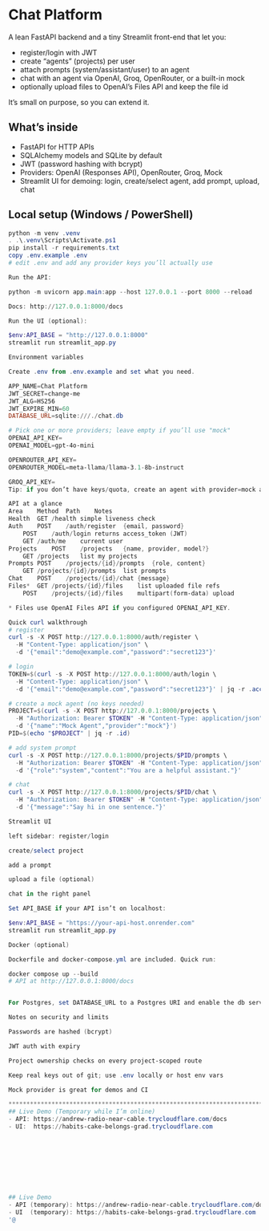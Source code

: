 # Chat Platform

A lean FastAPI backend and a tiny Streamlit front-end that let you:

- register/login with JWT  
- create “agents” (projects) per user  
- attach prompts (system/assistant/user) to an agent  
- chat with an agent via OpenAI, Groq, OpenRouter, or a built-in mock  
- optionally upload files to OpenAI’s Files API and keep the file id  

It’s small on purpose, so you can extend it.

## What’s inside

- FastAPI for HTTP APIs  
- SQLAlchemy models and SQLite by default  
- JWT (password hashing with bcrypt)  
- Providers: OpenAI (Responses API), OpenRouter, Groq, Mock  
- Streamlit UI for demoing: login, create/select agent, add prompt, upload, chat

## Local setup (Windows / PowerShell)

```powershell
python -m venv .venv
. .\.venv\Scripts\Activate.ps1
pip install -r requirements.txt
copy .env.example .env
# edit .env and add any provider keys you’ll actually use

Run the API:

python -m uvicorn app.main:app --host 127.0.0.1 --port 8000 --reload

Docs: http://127.0.0.1:8000/docs

Run the UI (optional):

$env:API_BASE = "http://127.0.0.1:8000"
streamlit run streamlit_app.py

Environment variables

Create .env from .env.example and set what you need.

APP_NAME=Chat Platform
JWT_SECRET=change-me
JWT_ALG=HS256
JWT_EXPIRE_MIN=60
DATABASE_URL=sqlite:///./chat.db

# Pick one or more providers; leave empty if you’ll use "mock"
OPENAI_API_KEY=
OPENAI_MODEL=gpt-4o-mini

OPENROUTER_API_KEY=
OPENROUTER_MODEL=meta-llama/llama-3.1-8b-instruct

GROQ_API_KEY=
Tip: if you don’t have keys/quota, create an agent with provider=mock and the whole flow still works.

API at a glance
Area	Method	Path	Notes
Health	GET	/health	simple liveness check
Auth	POST	/auth/register	{email, password}
	POST	/auth/login	returns access_token (JWT)
	GET	/auth/me	current user
Projects	POST	/projects	{name, provider, model?}
	GET	/projects	list my projects
Prompts	POST	/projects/{id}/prompts	{role, content}
	GET	/projects/{id}/prompts	list prompts
Chat	POST	/projects/{id}/chat	{message}
Files*	GET	/projects/{id}/files	list uploaded file refs
	POST	/projects/{id}/files	multipart(form-data) upload

* Files use OpenAI Files API if you configured OPENAI_API_KEY.

Quick curl walkthrough
# register
curl -s -X POST http://127.0.0.1:8000/auth/register \
  -H "Content-Type: application/json" \
  -d '{"email":"demo@example.com","password":"secret123"}'

# login
TOKEN=$(curl -s -X POST http://127.0.0.1:8000/auth/login \
  -H "Content-Type: application/json" \
  -d '{"email":"demo@example.com","password":"secret123"}' | jq -r .access_token)

# create a mock agent (no keys needed)
PROJECT=$(curl -s -X POST http://127.0.0.1:8000/projects \
  -H "Authorization: Bearer $TOKEN" -H "Content-Type: application/json" \
  -d '{"name":"Mock Agent","provider":"mock"}')
PID=$(echo "$PROJECT" | jq -r .id)

# add system prompt
curl -s -X POST http://127.0.0.1:8000/projects/$PID/prompts \
  -H "Authorization: Bearer $TOKEN" -H "Content-Type: application/json" \
  -d '{"role":"system","content":"You are a helpful assistant."}'

# chat
curl -s -X POST http://127.0.0.1:8000/projects/$PID/chat \
  -H "Authorization: Bearer $TOKEN" -H "Content-Type: application/json" \
  -d '{"message":"Say hi in one sentence."}'

Streamlit UI

left sidebar: register/login

create/select project

add a prompt

upload a file (optional)

chat in the right panel

Set API_BASE if your API isn’t on localhost:

$env:API_BASE = "https://your-api-host.onrender.com"
streamlit run streamlit_app.py

Docker (optional)

Dockerfile and docker-compose.yml are included. Quick run:

docker compose up --build
# API at http://127.0.0.1:8000/docs


For Postgres, set DATABASE_URL to a Postgres URI and enable the db service in compose.

Notes on security and limits

Passwords are hashed (bcrypt)

JWT auth with expiry

Project ownership checks on every project-scoped route

Keep real keys out of git; use .env locally or host env vars

Mock provider is great for demos and CI

*****************************************************************************************************
## Live Demo (Temporary while I’m online)
- API: https://andrew-radio-near-cable.trycloudflare.com/docs
- UI:  https://habits-cake-belongs-grad.trycloudflare.com









## Live Demo
- API (temporary): https://andrew-radio-near-cable.trycloudflare.com/docs
- UI  (temporary): https://habits-cake-belongs-grad.trycloudflare.com
'@
